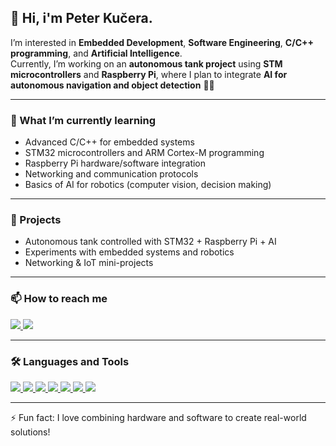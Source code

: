 ## 👋 Hi, i'm Peter Kučera.

<!--
**peterkucera96/peterkucera96** is a ✨ _special_ ✨ repository because its `README.md` (this file) appears on your GitHub profile.

Here are some ideas to get you started:

- 🔭 I’m currently working on ...
- 🌱 I’m currently learning ...
- 👯 I’m looking to collaborate on ...
- 🤔 I’m looking for help with ...
- 💬 Ask me about ...
- 📫 How to reach me: ...
- 😄 Pronouns: ...
- ⚡ Fun fact: ...
-->


I’m interested in **Embedded Development**, **Software Engineering**, **C/C++ programming**, and **Artificial Intelligence**.  
Currently, I’m working on an **autonomous tank project** using **STM microcontrollers** and **Raspberry Pi**, where I plan to integrate **AI for autonomous navigation and object detection** 🤖🚀  

---

### 🌱 What I’m currently learning
- Advanced C/C++ for embedded systems  
- STM32 microcontrollers and ARM Cortex-M programming  
- Raspberry Pi hardware/software integration  
- Networking and communication protocols  
- Basics of AI for robotics (computer vision, decision making)  

---

### 🔭 Projects
- Autonomous tank controlled with STM32 + Raspberry Pi + AI  
- Experiments with embedded systems and robotics  
- Networking & IoT mini-projects  
 
---

### 📫 How to reach me  

<p>
  <a href="https://sk.linkedin.com/in/peter-kučera-a18519271?trk=people-guest_people_search-card" target="_blank">
    <img src="https://img.shields.io/badge/LinkedIn-0A66C2?style=for-the-badge&logo=linkedin&logoColor=white" />
  </a>
  <a href="mailto:peter44488@gmail.com">
    <img src="https://img.shields.io/badge/Email-D14836?style=for-the-badge&logo=gmail&logoColor=white" />
  </a>
</p>

---

### 🛠️ Languages and Tools  

<p>
  <a href="https://isocpp.org/">
    <img src="https://img.shields.io/badge/C++-00599C?style=for-the-badge&logo=c%2B%2B&logoColor=white" />
  </a>
  <a href="https://www.open-std.org/jtc1/sc22/wg14/">
    <img src="https://img.shields.io/badge/C-00599C?style=for-the-badge&logo=c&logoColor=white" />
  </a>
  <a href="https://www.st.com/en/microcontrollers-microprocessors/stm32-32-bit-arm-cortex-mcus.html">
    <img src="https://img.shields.io/badge/STM32-03234B?style=for-the-badge&logo=stmicroelectronics&logoColor=white" />
  </a>
  <a href="https://www.raspberrypi.org/">
    <img src="https://img.shields.io/badge/Raspberry%20Pi-C51A4A?style=for-the-badge&logo=raspberrypi&logoColor=white" />
  </a>
  <a href="https://www.linux.org/">
    <img src="https://img.shields.io/badge/Linux-FCC624?style=for-the-badge&logo=linux&logoColor=black" />
  </a>
  <a href="https://git-scm.com/">
    <img src="https://img.shields.io/badge/Git-F05032?style=for-the-badge&logo=git&logoColor=white" />
  </a>
  <a href="https://www.python.org/">
    <img src="https://img.shields.io/badge/Python-3776AB?style=for-the-badge&logo=python&logoColor=white" />
  </a>
</p>

---


⚡ Fun fact: I love combining hardware and software to create real-world solutions!

